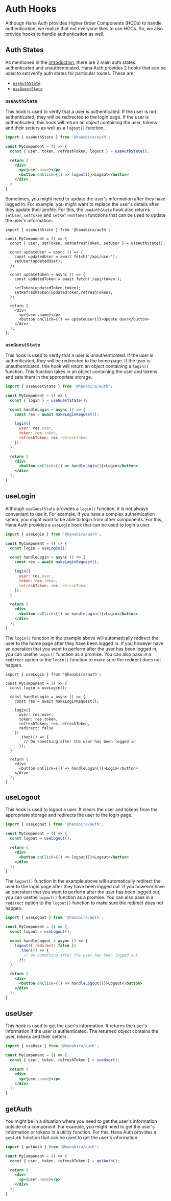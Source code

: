 # Auth Hooks

Although Hana Auth provides Higher Order Components (HOCs) to handle authentication, we realize that not everyone likes to use HOCs. So, we also provide hooks to handle authentication as well.

## Auth States

As mentioned in the [introduction](/docs/auth/), there are 2 main auth states: authenticated and unauthenticated. Hana Auth provides 2 hooks that can be used to set/verify auth states for particular routes. These are:

- [`useAuthState`](#useauthstate)
- [`useGuestState`](#usegueststate)

### `useAuthState`

This hook is used to verify that a user is authenticated. If the user is not authenticated, they will be redirected to the login page. If the user is authenticated, this hook will return an object containing the user, tokens and their setters as well as a `logout()` function.

```jsx
import { useAuthState } from '@hanabira/auth';

const MyComponent = () => {
  const { user, token, refreshToken, logout } = useAuthState();

  return (
    <div>
      <p>{user.name}</p>
      <button onClick={() => logout()}>Logout</button>
    </div>
  )
}
```

Sometimes, you might need to update the user's information after they have logged in. For example, you might want to replace the user's details after they update their profile. For this, the `useAuthState` hook also returns `setUser`, `setToken` and `setRefreshToken` functions that can be used to update the user's information.

```jsx{4,8,14,15}
import { useAuthState } from '@hanabira/auth';

const MyComponent = () => {
  const { user, setToken, setRefreshToken, setUser } = useAuthState();

  const updateUser = async () => {
    const updatedUser = await fetch('/api/user');
    setUser(updatedUser);
  };

  const updateToken = async () => {
    const updatedToken = await fetch('/api/token');

    setToken(updatedToken.token);
    setRefreshToken(updatedToken.refreshToken);
  };

  return (
    <div>
      <p>{user.name}</p>
      <button onClick={() => updateUser()}>Update User</button>
    </div>
  );
};
```

### `useGuestState`

This hook is used to verify that a user is unauthenticated. If the user is authenticated, they will be redirected to the home page. If the user is unauthenticated, this hook will return an object containing a `login()` function. This function takes in an object containing the user and tokens and sets them in the appropriate storage.

```jsx
import { useGuestState } from '@hanabira/auth';

const MyComponent = () => {
  const { login } = useGuestState();

  const handleLogin = async () => {
    const res = await makeLoginRequest();

    login({
      user: res.user,
      token: res.token,
      refreshToken: res.refreshToken
    });
  }

  return (
    <div>
      <button onClick={() => handleLogin()}>Login</button>
    </div>
  );
}
```

## useLogin

Although `useGuestState` provides a `login()` function, it is not always convenient to use it. For example, if you have a complex authentication sytem, you might want to be able to login from other components. For this, Hana Auth provides a `useLogin` hook that can be used to login a user.

```jsx
import { useLogin } from '@hanabira/auth';

const MyComponent = () => {
  const login = useLogin();

  const handleLogin = async () => {
    const res = await makeLoginRequest();

    login({
      user: res.user,
      token: res.token,
      refreshToken: res.refreshToken
    });
  }

  return (
    <div>
      <button onClick={() => handleLogin()}>Login</button>
    </div>
  );
}
```

The `login()` function in the example above will automatically redirect the user to the home page after they have been logged in. If you however have an operation that you want to perform after the user has been logged in, you can usethe `login()` function as a promise. You can also pass in a `redirect` option to the `login()` function to make sure the redirect does not happen.

```jsx{13,15-17}
import { useLogin } from '@hanabira/auth';

const MyComponent = () => {
  const login = useLogin();

  const handleLogin = async () => {
    const res = await makeLoginRequest();

    login({
      user: res.user,
      token: res.token,
      refreshToken: res.refreshToken,
      redirect: false
    })
      .then(() => {
        // Do something after the user has been logged in
      });
  }

  return (
    <div>
      <button onClick={() => handleLogin()}>Login</button>
    </div>
  );
}
```

## useLogout

This hook is used to logout a user. It clears the user and tokens from the appropriate storage and redirects the user to the login page.

```jsx
import { useLogout } from '@hanabira/auth';

const MyComponent = () => {
  const logout = useLogout();

  return (
    <div>
      <button onClick={() => logout()}>Logout</button>
    </div>
  );
}
```

The `logout()` function in the example above will automatically redirect the user to the login page after they have been logged out. If you however have an operation that you want to perform after the user has been logged out, you can usethe `logout()` function as a promise. You can also pass in a `redirect` option to the `logout()` function to make sure the redirect does not happen.

```jsx
import { useLogout } from '@hanabira/auth';

const MyComponent = () => {
  const logout = useLogout();

  const handleLogout = async () => {
    logout({ redirect: false })
      .then(() => {
        // Do something after the user has been logged out
      });
  }

  return (
    <div>
      <button onClick={() => handleLogout()}>Logout</button>
    </div>
  );
}
```

## useUser

This hook is used to get the user's information. It returns the user's information if the user is authenticated. The returned object contains the user, tokens and their setters.

```jsx
import { useUser } from '@hanabira/auth';

const MyComponent = () => {
  const { user, token, refreshToken } = useUser();

  return (
    <div>
      <p>{user.name}</p>
    </div>
  );
}
```

## getAuth

You might be in a situation where you need to get the user's information outside of a component. For example, you might need to get the user's information or tokens in a utility function. For this, Hana Auth provides a `getAuth` function that can be used to get the user's information.

```jsx
import { getAuth } from '@hanabira/auth';

const MyComponent = () => {
  const { user, token, refreshToken } = getAuth();

  return (
    <div>
      <p>{user.name}</p>
    </div>
  );
}
```

